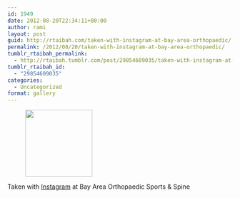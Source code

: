 ```yaml
---
id: 1949
date: 2012-08-20T22:34:11+00:00
author: rami
layout: post
guid: http://rtaibah.com/taken-with-instagram-at-bay-area-orthopaedic/
permalink: /2012/08/20/taken-with-instagram-at-bay-area-orthopaedic/
tumblr_rtaibah_permalink:
  - http://rtaibah.tumblr.com/post/29854609035/taken-with-instagram-at-bay-area-orthopaedic
tumblr_rtaibah_id:
  - "29854609035"
categories:
  - Uncategorized
format: gallery
---
```

<div id='gallery-30' class='gallery galleryid-1949 gallery-columns-3 gallery-size-thumbnail'>
  <figure class='gallery-item'> 
  
  <div class='gallery-icon landscape'>
    <a href='http://139.59.20.41/2012/08/20/taken-with-instagram-at-bay-area-orthopaedic/attachment/1950/'><img width="150" height="150" src="http://139.59.20.41/wp-content/uploads/2012/08/tumblr_m92s102vJA1qb4qlko1_1280-150x150.jpg" class="attachment-thumbnail size-thumbnail" alt="" srcset="http://139.59.20.41/wp-content/uploads/2012/08/tumblr_m92s102vJA1qb4qlko1_1280-150x150.jpg 150w, http://139.59.20.41/wp-content/uploads/2012/08/tumblr_m92s102vJA1qb4qlko1_1280-300x300.jpg 300w, http://139.59.20.41/wp-content/uploads/2012/08/tumblr_m92s102vJA1qb4qlko1_1280-100x100.jpg 100w, http://139.59.20.41/wp-content/uploads/2012/08/tumblr_m92s102vJA1qb4qlko1_1280.jpg 612w" sizes="100vw" /></a>
  </div></figure>
</div>

Taken with [Instagram](http://instagram.com) at Bay Area Orthopaedic Sports & Spine